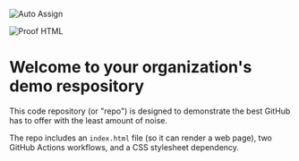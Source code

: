 ![Auto Assign](https://github.com/Demoday-Team3/demo-repository/actions/workflows/auto-assign.yml/badge.svg)

![Proof HTML](https://github.com/Demoday-Team3/demo-repository/actions/workflows/proof-html.yml/badge.svg)

# Welcome to your organization's demo respository
This code repository (or "repo") is designed to demonstrate the best GitHub has to offer with the least amount of noise.

The repo includes an `index.html` file (so it can render a web page), two GitHub Actions workflows, and a CSS stylesheet dependency.
